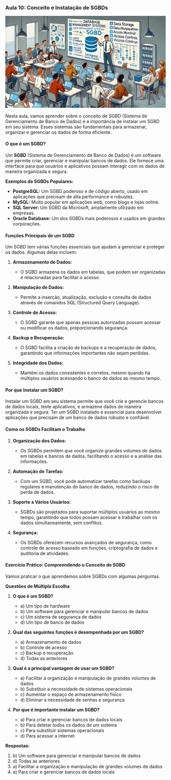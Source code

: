 ### Aula 10: Conceito e Instalação de SGBDs
![](./assets/10.jpeg)

Nesta aula, vamos aprender sobre o conceito de SGBD (Sistema de Gerenciamento de Banco de Dados) e a importância de instalar um SGBD em seu sistema. Esses sistemas são fundamentais para armazenar, organizar e gerenciar os dados de forma eficiente.

#### O que é um SGBD?

Um **SGBD** (Sistema de Gerenciamento de Banco de Dados) é um software que permite criar, gerenciar e manipular bancos de dados. Ele fornece uma interface para que usuários e aplicativos possam interagir com os dados de maneira organizada e segura.

**Exemplos de SGBDs Populares:**
- **PostgreSQL:** Um SGBD poderoso e de código aberto, usado em aplicações que precisam de alta performance e robustez.
- **MySQL:** Muito popular em aplicações web, como blogs e lojas online.
- **SQL Server:** Um SGBD da Microsoft, amplamente utilizado em empresas.
- **Oracle Database:** Um dos SGBDs mais poderosos e usados em grandes corporações.

#### Funções Principais de um SGBD

Um SGBD tem várias funções essenciais que ajudam a gerenciar e proteger os dados. Algumas delas incluem:

1. **Armazenamento de Dados:**
   - O SGBD armazena os dados em tabelas, que podem ser organizadas e relacionadas para facilitar o acesso.

2. **Manipulação de Dados:**
   - Permite a inserção, atualização, exclusão e consulta de dados através de comandos SQL (Structured Query Language).

3. **Controle de Acesso:**
   - O SGBD garante que apenas pessoas autorizadas possam acessar ou modificar os dados, proporcionando segurança.

4. **Backup e Recuperação:**
   - O SGBD facilita a criação de backups e a recuperação de dados, garantindo que informações importantes não sejam perdidas.

5. **Integridade dos Dados:**
   - Mantém os dados consistentes e corretos, mesmo quando há múltiplos usuários acessando o banco de dados ao mesmo tempo.

#### Por que Instalar um SGBD?

Instalar um SGBD em seu sistema permite que você crie e gerencie bancos de dados locais, teste aplicativos, e armazene dados de maneira organizada e segura. Ter um SGBD instalado é essencial para desenvolver aplicações que precisam de um banco de dados robusto e confiável.

#### Como os SGBDs Facilitam o Trabalho

1. **Organização dos Dados:**
   - Os SGBDs permitem que você organize grandes volumes de dados em tabelas e bancos de dados, facilitando o acesso e a análise das informações.

2. **Automação de Tarefas:**
   - Com um SGBD, você pode automatizar tarefas como backups regulares e manutenção do banco de dados, reduzindo o risco de perda de dados.

3. **Suporte a Vários Usuários:**
   - SGBDs são projetados para suportar múltiplos usuários ao mesmo tempo, garantindo que todos possam acessar e trabalhar com os dados simultaneamente, sem conflitos.

4. **Segurança:**
   - Os SGBDs oferecem recursos avançados de segurança, como controle de acesso baseado em funções, criptografia de dados e auditoria de atividades.

#### Exercício Prático: Compreendendo o Conceito de SGBD

Vamos praticar o que aprendemos sobre SGBDs com algumas perguntas.

**Questões de Múltipla Escolha**

1. **O que é um SGBD?**
   - a) Um tipo de hardware
   - b) Um software para gerenciar e manipular bancos de dados
   - c) Um sistema de segurança de dados
   - d) Um tipo de banco de dados

2. **Qual das seguintes funções é desempenhada por um SGBD?**
   - a) Armazenamento de dados
   - b) Controle de acesso
   - c) Backup e recuperação
   - d) Todas as anteriores

3. **Qual é a principal vantagem de usar um SGBD?**
   - a) Facilitar a organização e manipulação de grandes volumes de dados
   - b) Substituir a necessidade de sistemas operacionais
   - c) Aumentar o espaço de armazenamento físico
   - d) Eliminar a necessidade de senhas e segurança

4. **Por que é importante instalar um SGBD?**
   - a) Para criar e gerenciar bancos de dados locais
   - b) Para deletar todos os dados de um sistema
   - c) Para substituir sistemas operacionais
   - d) Para acessar a internet

**Respostas:**
1. b) Um software para gerenciar e manipular bancos de dados
2. d) Todas as anteriores
3. a) Facilitar a organização e manipulação de grandes volumes de dados
4. a) Para criar e gerenciar bancos de dados locais
